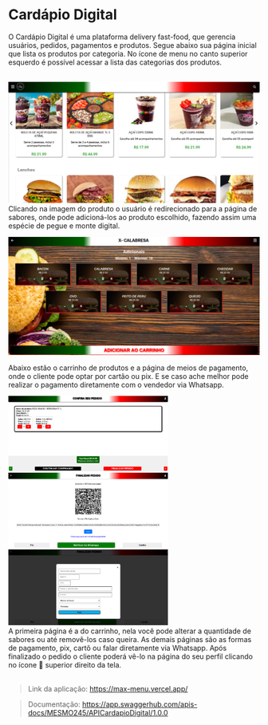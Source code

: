 
# Cardápio Digital

O Cardápio Digital é uma plataforma delivery fast-food, que gerencia usuários, pedidos, pagamentos e produtos.
Segue abaixo sua página inicial que lista os produtos por categoria. No ícone de menu no canto superior esquerdo é possível acessar a lista das categorias dos produtos.

<br><img src='./imgReadme/home.png' >
Clicando na imagem do produto o usuário é redirecionado para a página de sabores, onde pode adicioná-los ao produto escolhido, fazendo assim uma espécie de pegue e monte digital.

<img src='./imgReadme/sabores.png'>

Abaixo estão o carrinho de produtos e a página de meios de pagamento, onde o cliente pode optar por cartão ou pix. E se caso ache melhor pode realizar o pagamento diretamente com o vendedor via Whatsapp.

<img src='./imgReadme/carrinho.png' width='320'>
<img src='./imgReadme/finalizr_pedido.png' width='320'>
<img src='./imgReadme/finalizr_pedido_cartao.png' width='320'><br>
A primeira página é a do carrinho, nela você pode alterar a quantidade de sabores ou até removê-los caso queira. As demais páginas são as formas de pagamento, pix, cartõ ou falar diretamente via Whatsapp. Após finalizado o pedido o cliente poderá vê-lo na página do seu perfil clicando no ícone 👤 superior direito da tela.
<br><br>

>Link da aplicação: https://max-menu.vercel.app/

>Documentação: https://app.swaggerhub.com/apis-docs/MESMO245/APICardapioDigital/1.0.0  
